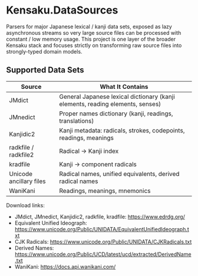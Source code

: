 # Kensaku.DataSources

Parsers for major Japanese lexical / kanji data sets, exposed as lazy asynchronous streams so very large source files can be processed with constant / low memory usage. This project is one layer of the broader Kensaku stack and focuses strictly on transforming raw source files into strongly-typed domain models.

## Supported Data Sets
| Source | What It Contains |
| ------ | ---------------- |
| JMdict | General Japanese lexical dictionary (kanji elements, reading elements, senses) |
| JMnedict | Proper names dictionary (kanji, readings, translations) |
| Kanjidic2 | Kanji metadata: radicals, strokes, codepoints, readings, meanings |
| radkfile / radkfile2 | Radical → Kanji index |
| kradfile | Kanji → component radicals |
| Unicode ancillary files | Radical names, unified equivalents, derived radical names |
| WaniKani | Readings, meanings, mnemonics |


Download links:
- JMdict, JMnedict, Kanjidic2, radkfile, kradfile: https://www.edrdg.org/
- Equivalent Unified Ideograph: https://www.unicode.org/Public/UNIDATA/EquivalentUnifiedIdeograph.txt
- CJK Radicals: https://www.unicode.org/Public/UNIDATA/CJKRadicals.txt
- Derived Names: https://www.unicode.org/Public/UCD/latest/ucd/extracted/DerivedName.txt
- WaniKani: https://docs.api.wanikani.com/
